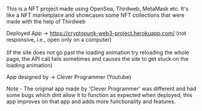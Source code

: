 This is a NFT project made using OpenSea, Thirdweb, MetaMask etc. It's like a NFT marketplace and showcases some NFT collections that were made with the help of Thirdweb

Deployed App -> https://cryptopunk-web3-project.herokuapp.com/ (not responsive, i.e., open only on a computer) </br></br>
(If the site does not go past the loading animation try reloading the whole page, the API call fails sometimes and causes the site to get stuck on the loading animation)

App designed by -> Clever Programmer (Youtube)

Note - The original app made by 'Clever Programmer' was different and had some bugs which dint allow it to function as expected when deployed, this app improves on that app and adds more functionality and features.
